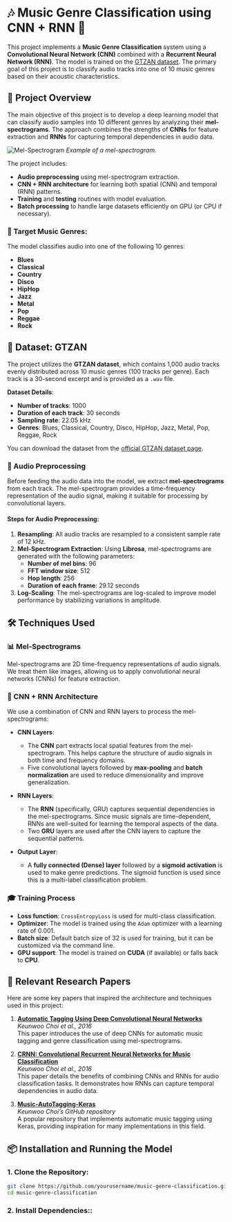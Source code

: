 # 🎶 Music Genre Classification using CNN + RNN 🎵

This project implements a **Music Genre Classification** system using a **Convolutional Neural Network (CNN)** combined with a **Recurrent Neural Network (RNN)**. The model is trained on the [GTZAN dataset](http://marsyas.info/downloads/datasets.html). The primary goal of this project is to classify audio tracks into one of 10 music genres based on their acoustic characteristics.

## 🚀 Project Overview

The main objective of this project is to develop a deep learning model that can classify audio samples into 10 different genres by analyzing their **mel-spectrograms**. The approach combines the strengths of **CNNs** for feature extraction and **RNNs** for capturing temporal dependencies in audio data.

![Mel-Spectrogram](https://www.google.com/url?sa=i&url=https%3A%2F%2Fmedium.com%2Fanalytics-vidhya%2Funderstanding-the-mel-spectrogram-fca2afa2ce53&psig=AOvVaw1jwArYd0NfoQx_BjG27i-w&ust=1724449666394000&source=images&cd=vfe&opi=89978449&ved=0CBQQjRxqFwoTCJjJnuHJiYgDFQAAAAAdAAAAABAE)
*Example of a mel-spectrogram.*

The project includes:
- **Audio preprocessing** using mel-spectrogram extraction.
- **CNN + RNN architecture** for learning both spatial (CNN) and temporal (RNN) patterns.
- **Training** and **testing** routines with model evaluation.
- **Batch processing** to handle large datasets efficiently on GPU (or CPU if necessary).

### 🎯 Target Music Genres:
The model classifies audio into one of the following 10 genres:
- **Blues**
- **Classical**
- **Country**
- **Disco**
- **HipHop**
- **Jazz**
- **Metal**
- **Pop**
- **Reggae**
- **Rock**

## 📁 Dataset: GTZAN

The project utilizes the **GTZAN dataset**, which contains 1,000 audio tracks evenly distributed across 10 music genres (100 tracks per genre). Each track is a 30-second excerpt and is provided as a `.wav` file.

**Dataset Details**:
- **Number of tracks**: 1000
- **Duration of each track**: 30 seconds
- **Sampling rate**: 22.05 kHz
- **Genres**: Blues, Classical, Country, Disco, HipHop, Jazz, Metal, Pop, Reggae, Rock

You can download the dataset from the [official GTZAN dataset page](http://marsyas.info/downloads/datasets.html).

### 🎵 Audio Preprocessing

Before feeding the audio data into the model, we extract **mel-spectrograms** from each track. The mel-spectrogram provides a time-frequency representation of the audio signal, making it suitable for processing by convolutional layers.

#### Steps for Audio Preprocessing:
1. **Resampling**: All audio tracks are resampled to a consistent sample rate of 12 kHz.
2. **Mel-Spectrogram Extraction**: Using **Librosa**, mel-spectrograms are generated with the following parameters:
   - **Number of mel bins**: 96
   - **FFT window size**: 512
   - **Hop length**: 256
   - **Duration of each frame**: 29.12 seconds
3. **Log-Scaling**: The mel-spectrograms are log-scaled to improve model performance by stabilizing variations in amplitude.

## 🛠️ Techniques Used

### 📊 Mel-Spectrograms

Mel-spectrograms are 2D time-frequency representations of audio signals. We treat them like images, allowing us to apply convolutional neural networks (CNNs) for feature extraction.

### 🧠 CNN + RNN Architecture

We use a combination of CNN and RNN layers to process the mel-spectrograms:

- **CNN Layers**:
  - The **CNN** part extracts local spatial features from the mel-spectrogram. This helps capture the structure of audio signals in both time and frequency domains.
  - Five convolutional layers followed by **max-pooling** and **batch normalization** are used to reduce dimensionality and improve generalization.
  
- **RNN Layers**:
  - The **RNN** (specifically, GRU) captures sequential dependencies in the mel-spectrograms. Since music signals are time-dependent, RNNs are well-suited for learning the temporal aspects of the data.
  - Two **GRU** layers are used after the CNN layers to capture the sequential patterns.

- **Output Layer**:
  - A **fully connected (Dense) layer** followed by a **sigmoid activation** is used to make genre predictions. The sigmoid function is used since this is a multi-label classification problem.

### 🎓 Training Process

- **Loss function**: `CrossEntropyLoss` is used for multi-class classification.
- **Optimizer**: The model is trained using the `Adam` optimizer with a learning rate of 0.001.
- **Batch size**: Default batch size of 32 is used for training, but it can be customized via the command line.
- **GPU support**: The model is trained on **CUDA** (if available) or falls back to **CPU**.

## 📜 Relevant Research Papers

Here are some key papers that inspired the architecture and techniques used in this project:

1. **[Automatic Tagging Using Deep Convolutional Neural Networks](https://arxiv.org/abs/1606.00298)**  
   *Keunwoo Choi et al., 2016*  
   This paper introduces the use of deep CNNs for automatic music tagging and genre classification using mel-spectrograms.

2. **[CRNN: Convolutional Recurrent Neural Networks for Music Classification](https://arxiv.org/abs/1609.04243)**  
   *Keunwoo Choi et al., 2016*  
   This paper details the benefits of combining CNNs and RNNs for audio classification tasks. It demonstrates how RNNs can capture temporal dependencies in audio data.

3. **[Music-AutoTagging-Keras](https://github.com/keunwoochoi/music-auto_tagging-keras)**  
   *Keunwoo Choi’s GitHub repository*  
   A popular repository that implements automatic music tagging using Keras, providing inspiration for many implementations in this field.

## 📦 Installation and Running the Model

### 1. **Clone the Repository**:
   ```bash
   git clone https://github.com/yourusername/music-genre-classification.git
   cd music-genre-classification
   ```

### 2. **Install Dependencies:**:

   
